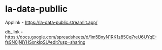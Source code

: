# la-data-publlic


Applink - https://la-data-public.streamlit.app/

db_link - https://docs.google.com/spreadsheets/d/1m5BnyN1RK1z85Cq7reU6UYqE-fs9N0jNjYHSxnkIpSU/edit?usp=sharing

